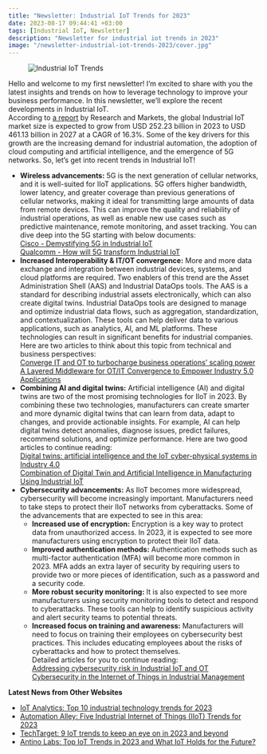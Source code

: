 ```yaml
---
title: "Newsletter: Industrial IoT Trends for 2023"
date: 2023-08-17 09:44:41 +03:00
tags: [Industrial IoT, Newsletter]
description: "Newsletter for industrial iot trends in 2023"
image: "/newsletter-industrial-iot-trends-2023/cover.jpg"
---
```


<figure>
<img src="/newsletter-industrial-iot-trends-2023/cover.jpg" alt="Industrial IoT Trends">
</figure>

Hello and welcome to my first newsletter! I’m excited to share with you the latest insights and trends on how to leverage technology to improve your business performance. In this newsletter, we’ll explore the recent developments in Industrial IoT.  
According to [a report](https://www.researchandmarkets.com/reports/5735108/iot-in-manufacturing-global-market-report#src-pos-1) by Research and Markets, the global Industrial IoT market size is expected to grow from USD 252.23 billion in 2023 to USD 461.13 billion in 2027 at a CAGR of 16.3%. Some of the key drivers for this growth are the increasing demand for industrial automation, the adoption of cloud computing and artificial intelligence, and the emergence of 5G networks. So, let’s get into recent trends in Industrial IoT!  
- **Wireless advancements:** 5G is the next generation of cellular networks, and it is well-suited for IIoT applications. 5G offers higher bandwidth, lower latency, and greater coverage than previous generations of cellular networks, making it ideal for transmitting large amounts of data from remote devices. This can improve the quality and reliability of industrial operations, as well as enable new use cases such as predictive maintenance, remote monitoring, and asset tracking. You can dive deep into the 5G starting with below documents:  
    [Cisco - Demystifying 5G in Industrial IoT](https://www.cisco.com/c/dam/en_us/solutions/iot/demystifying-5g-industrial-iot.pdf)  
    [Qualcomm - How will 5G transform Industrial IoT](https://www.qualcomm.com/content/dam/qcomm-martech/dm-assets/documents/how_will_5g_transform_industrial_iot_2.pdf)  
- **Increased Interoperability & IT/OT convergence:** More and more data exchange and integration between industrial devices, systems, and cloud platforms are required. Two enablers of this trend are the Asset Administration Shell (AAS) and Industrial DataOps tools. The AAS is a standard for describing industrial assets electronically, which can also create digital twins. Industrial DataOps tools are designed to manage and optimize industrial data flows, such as aggregation, standardization, and contextualization. These tools can help deliver data to various applications, such as analytics, AI, and ML platforms. These technologies can result in significant benefits for industrial companies. Here are two articles to think about this topic from technical and business perspectives:  
    [Converge IT and OT to turbocharge business operations’ scaling power](https://www.mckinsey.com/capabilities/operations/our-insights/converge-it-and-ot-to-turbocharge-business-operations-scaling-power)  
    [A Layered Middleware for OT/IT Convergence to Empower Industry 5.0 Applications](https://www.mdpi.com/1424-8220/22/1/190)
- **Combining AI and digital twins:** Artificial intelligence (AI) and digital twins are two of the most promising technologies for IIoT in 2023. By combining these two technologies, manufacturers can create smarter and more dynamic digital twins that can learn from data, adapt to changes, and provide actionable insights. For example, AI can help digital twins detect anomalies, diagnose issues, predict failures, recommend solutions, and optimize performance. Here are two good articles to continue reading:  
    [Digital twins: artificial intelligence and the IoT cyber-physical systems in Industry 4.0](https://link.springer.com/article/10.1007/s41315-021-00180-5)  
    [Combination of Digital Twin and Artificial Intelligence in Manufacturing Using Industrial IoT](https://ieeexplore.ieee.org/document/9125038)
- **Cybersecurity advancements:** As IIoT becomes more widespread, cybersecurity will become increasingly important. Manufacturers need to take steps to protect their IIoT networks from cyberattacks. Some of the advancements that are expected to see in this area:  
    - **Increased use of encryption:** Encryption is a key way to protect data from unauthorized access. In 2023, it is expected to see more manufacturers using encryption to protect their IIoT data.
    - **Improved authentication methods:** Authentication methods such as multi-factor authentication (MFA) will become more common in 2023. MFA adds an extra layer of security by requiring users to provide two or more pieces of identification, such as a password and a security code.  
    - **More robust security monitoring:** It is also expected to see more manufacturers using security monitoring tools to detect and respond to cyberattacks. These tools can help to identify suspicious activity and alert security teams to potential threats.  
    -   **Increased focus on training and awareness:** Manufacturers will need to focus on training their employees on cybersecurity best practices. This includes educating employees about the risks of cyberattacks and how to protect themselves.  
    Detailed articles for you to continue reading:  
    [Addressing cybersecurity risk in Industrial IoT and OT](https://www.microsoft.com/en-us/security/blog/2020/10/21/addressing-cybersecurity-risk-in-industrial-iot-and-ot/)  
    [Cybersecurity in the Internet of Things in Industrial Management](https://www.mdpi.com/2076-3417/12/3/1598)
  
**Latest News from Other Websites**  
- [IoT Analytics: Top 10 industrial technology trends for 2023](https://iot-analytics.com/top-industrial-technology-trends/)
- [Automation Alley: Five Industrial Internet of Things (IIoT) Trends for 2023](https://www.automationalley.com/articles/five-industrial-internet-of-things-iiot-trends-for-2023)
- [TechTarget: 9 IoT trends to keep an eye on in 2023 and beyond](https://www.techtarget.com/iotagenda/opinion/IoT-trends-to-keep-an-eye-on)
- [Antino Labs: Top IoT Trends in 2023 and What IoT Holds for the Future?](https://www.antino.com/blog/top-9-iot-trends/)

